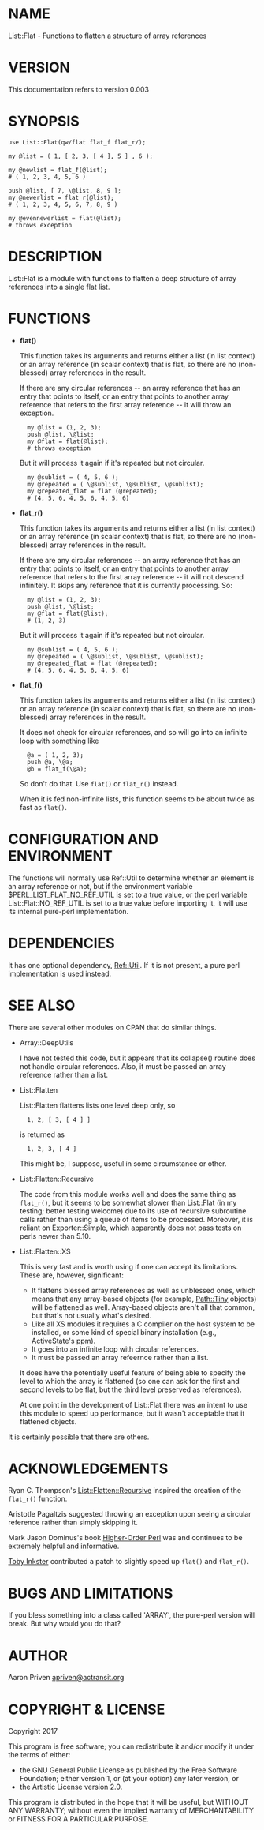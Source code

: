 # NAME

List::Flat - Functions to flatten a structure of array references

# VERSION

This documentation refers to version 0.003

# SYNOPSIS

    use List::Flat(qw/flat flat_f flat_r/);
    
    my @list = ( 1, [ 2, 3, [ 4 ], 5 ] , 6 );
    
    my @newlist = flat_f(@list);
    # ( 1, 2, 3, 4, 5, 6 )

    push @list, [ 7, \@list, 8, 9 ];
    my @newerlist = flat_r(@list);
    # ( 1, 2, 3, 4, 5, 6, 7, 8, 9 )
    
    my @evennewerlist = flat(@list);
    # throws exception
    

# DESCRIPTION

List::Flat is a module with functions to flatten a deep structure
of array references into a single flat list.

# FUNCTIONS

- **flat()**

    This function takes its arguments and returns either a list (in
    list context) or an array reference (in scalar context) that is
    flat, so there are no (non-blessed) array references in the result.

    If there are any circular references -- an array reference that has
    an entry that points to itself, or an entry that points to another
    array reference that refers to the first array reference -- it will
    throw an exception.

        my @list = (1, 2, 3);
        push @list, \@list;
        my @flat = flat(@list);
        # throws exception
        

    But it will process it again if it's repeated but not circular.

        my @sublist = ( 4, 5, 6 );
        my @repeated = ( \@sublist, \@sublist, \@sublist);
        my @repeated_flat = flat (@repeated);
        # (4, 5, 6, 4, 5, 6, 4, 5, 6)

- **flat\_r()**

    This function takes its arguments and returns either a list (in
    list context) or an array reference (in scalar context) that is
    flat, so there are no (non-blessed) array references in the result.

    If there are any circular references -- an array reference that has
    an entry that points to itself, or an entry that points to another
    array reference that refers to the first array reference -- it will
    not descend infinitely. It skips any reference that it is currently
    processing. So:

        my @list = (1, 2, 3);
        push @list, \@list;
        my @flat = flat(@list);
        # (1, 2, 3)
        

    But it will process it again if it's repeated but not circular.

        my @sublist = ( 4, 5, 6 );
        my @repeated = ( \@sublist, \@sublist, \@sublist);
        my @repeated_flat = flat (@repeated);
        # (4, 5, 6, 4, 5, 6, 4, 5, 6)
        

- **flat\_f()**

    This function takes its arguments and returns either a list (in
    list context) or an array reference (in scalar context) that is
    flat, so there are no (non-blessed) array references in the result.

    It does not check for circular references, and so will go into an 
    infinite loop with something like

        @a = ( 1, 2, 3);
        push @a, \@a;
        @b = flat_f(\@a);

    So don't do that. Use `flat()` or `flat_r()` instead.

    When it is fed non-infinite lists, this function seems to be about 
    twice as fast as `flat()`.

# CONFIGURATION AND ENVIRONMENT

The functions will normally use Ref::Util to determine whether an
element is an array reference or not, but if the environment variable
$PERL\_LIST\_FLAT\_NO\_REF\_UTIL is set to a true value, or the perl
variable List::Flat::NO\_REF\_UTIL is set to a true value before
importing it, it will use its internal pure-perl implementation.

# DEPENDENCIES

It has one optional dependency, [Ref::Util](https://metacpan.org/pod/Ref::Util). 
If it is not present, a pure perl implementation is used instead.

# SEE ALSO

There are several other modules on CPAN that do similar things.

- Array::DeepUtils

    I have not tested this code, but it appears that its collapse()
    routine does not handle circular references.  Also, it must be
    passed an array reference rather than a list.

- List::Flatten

    List::Flatten flattens lists one level deep only, so

        1, 2, [ 3, [ 4 ] ]

    is returned as 

        1, 2, 3, [ 4 ]

    This might be, I suppose, useful in some circumstance or other.

- List::Flatten::Recursive

    The code from this module works well and does the same thing as
    `flat_r()`, but it seems to be somewhat slower than List::Flat (in
    my testing; better testing welcome) due to its use of recursive
    subroutine calls rather than using a queue of items to be processed.
    Moreover, it is reliant on Exporter::Simple, which apparently does
    not pass tests on perls newer than 5.10.

- List::Flatten::XS

    This is very fast and is worth using if one can accept its limitations.
    These are, however, significant:

    - It flattens blessed array references as well as unblessed ones,
    which means that any array-based objects (for example,
    [Path::Tiny](https://metacpan.org/pod/Path::Tiny) objects) will be flattened as well.
    Array-based objects aren't all that common, but that's not usually
    what's desired.
    - Like all XS modules it requires a C compiler on the host system to be
    installed, or some kind of special binary installation (e.g., ActiveState's 
    ppm).
    - It goes into an infinite loop with circular references. 
    - It must be passed an array refeernce rather than a list.

    It does have the potentially useful feature of being able to specify
    the level to which the array is flattened (so one can ask for the
    first and second levels to be flat, but the third level preserved
    as references).

    At one point in the development of List::Flat there was an intent to use this
    module to speed up performance, but it wasn't acceptable that it flattened
    objects.

It is certainly possible that there are others.

# ACKNOWLEDGEMENTS

Ryan C. Thompson's [List::Flatten::Recursive](https://metacpan.org/pod/List::Flatten::Recursive) 
inspired the creation of the `flat_r()` function.

Aristotle Pagaltzis suggested throwing an exception upon seeing
a circular reference rather than simply skipping it.

Mark Jason Dominus's book [Higher-Order Perl](http://hop.perl.plover.com) 
was and continues to be extremely helpful and informative.  

[Toby Inkster](http://toby.ink) contributed a patch to slightly 
speed up `flat()` and `flat_r()`.

# BUGS AND LIMITATIONS

If you bless something into a class called 'ARRAY', the pure-perl version 
will break. But why would you do that?

# AUTHOR

Aaron Priven <apriven@actransit.org>

# COPYRIGHT & LICENSE

Copyright 2017

This program is free software; you can redistribute it and/or modify it
under the terms of either:

- the GNU General Public License as published by the Free
Software Foundation; either version 1, or (at your option) any
later version, or
- the Artistic License version 2.0.

This program is distributed in the hope that it will be useful, but
WITHOUT  ANY WARRANTY; without even the implied warranty of
MERCHANTABILITY or  FITNESS FOR A PARTICULAR PURPOSE. 
